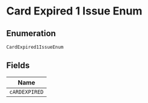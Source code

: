 
# Card Expired 1 Issue Enum

## Enumeration

`CardExpired1IssueEnum`

## Fields

| Name |
|  --- |
| `cARDEXPIRED` |


